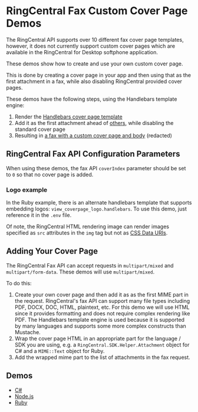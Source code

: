 ﻿RingCentral Fax Custom Cover Page Demos
=======================================

The RingCentral API supports over 10 different fax cover page templates, however, it does not currently support custom cover pages which are available in the RingCentral for Desktop softphone application.

These demos show how to create and use your own custom cover page.

This is done by creating a cover page in your app and then using that as the first attachment in a fax, while also disabling RingCentral provided cover pages.

These demos have the following steps, using the Handlebars template engine:

1. Render the [Handlebars cover page template](ruby/view_coverpage.handlebars)
2. Add it as the first attachment ahead of [others](ruby/asset_file.pdf), while disabling the standard cover page
3. Resulting in [a fax with a custom cover page and body](ruby/asset_output.pdf) (redacted)

## RingCentral Fax API Configuration Parameters

When using these demos, the fax API `coverIndex` parameter should be set to `0` so that no cover page is added.

### Logo example

In the Ruby example, there is an alternate handlebars template that supports embedding logos: `view_coverpage_logo.handlebars`. To use this demo, just reference it in the `.env` file.

Of note, the RingCentral HTML rendering image can render images specified as `src` attributes in the `img` tag but not as [CSS Data URIs](https://developer.mozilla.org/en-US/docs/Web/HTTP/Basics_of_HTTP/Data_URIs).

## Adding Your Cover Page

The RingCentral Fax API can accept requests in `multipart/mixed` and `multipart/form-data`. These demos will use `multipart/mixed`.

To do this:

1. Create your own cover page and then add it as as the first MIME part in the request. RingCentral's fax API can support many file types including PDF, DOCX, DOC, HTML, plaintext, etc. For this demo we will use HTML since it provides formatting and does not require complex rendering like PDF. The Handlebars template engine is used because it is supported by many languages and supports some more complex constructs than Mustache.
2. Wrap the cover page HTML in an appropriate part for the language / SDK you are using, e.g. a `RingCentral.SDK.Helper.Attachment` object for C# and a `MIME::Text` object for Ruby.
3. Add the wrapped mime part to the list of attachments in the fax request.

## Demos

* [C#](csharp)
* [Node.js](nodejs)
* [Ruby](ruby)
